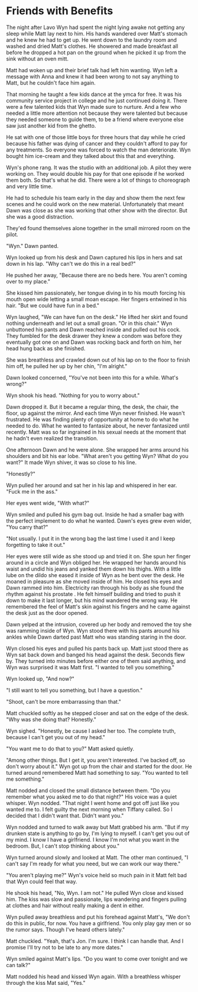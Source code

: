 # Friends with Benefits

The night after Lavo Wyn had spent the night lying awake not getting any sleep while Matt lay next to him.  His hands wandered over Matt's stomach and he knew he had to get up.  He went down to the laundry room and washed and dried Matt's clothes.  He showered and made breakfast all before he dropped a hot pan on the ground when he picked it up from the sink without an oven mitt.  

Matt had woken up and their brief talk had left him wanting.  Wyn left a message with Anna and knew it had been wrong to not say anything to Matt, but he couldn't face him again.  

That morning he taught a few kids dance at the ymca for free.  It was his community service project in college and he just continued doing it.  There were a few talented kids that Wyn made sure to nurture.  And a few who needed a little more attention not because they were talented but because they needed someone to guide them, to be a friend where everyone else saw just another kid from the ghetto.  

He sat with one of those little boys for three hours that day while he cried because his father was dying of cancer and they couldn't afford to pay for any treatments.  So everyone was forced to watch the man deteriorate.  Wyn bought him ice-cream and they talked about this that and everything.

Wyn's phone rang.  It was the studio with an additional job.  A pilot they were working on.  They would double his pay for that one episode if he worked them both.  So that's what he did.  There were a lot of things to choreograph and very little time.

He had to schedule his team early in the day and show them the next few scenes and he could work on the new material.  Unfortunately that meant Dawn was close as she was working that other show with the director.  But she was a good distraction.

They'ed found themselves alone together in the small mirrored room on the pilot.  

"Wyn."  Dawn panted.

Wyn looked up from his desk and Dawn captured his lips in hers and sat down in his lap.  "Why can't we do this in a real bed?"

He pushed her away, "Because there are no beds here.  You aren't coming over to my place."

She kissed him passionately, her tongue diving in to his mouth forcing his mouth open wide letting a small moan escape.  Her fingers entwined in his hair.  "But we could have fun in a bed."

Wyn laughed, "We can have fun on the desk."  He lifted her skirt and found nothing underneath and let out a small groan.  "Or in this chair."  Wyn unbuttoned his pants and Dawn reached inside and pulled out his cock.  They fumbled for the desk drawer they knew a condom was before they eventually got one on and Dawn was rocking back and forth on him, her head hung back as she finished.

She was breathless and crawled down out of his lap on to the floor to finish him off, he pulled her up by her chin, "I'm alright."

Dawn looked concerned, "You've not been into this for a while.  What's wrong?"

Wyn shook his head.  "Nothing for you to worry about."

Dawn dropped it.  But it became a regular thing, the desk, the chair, the floor, up against the mirror.  And each time Wyn never finished.  He wasn't frustrated.  He was finding plenty of opportunity at home to do what he needed to do.  What he wanted to fantasize about, he never fantasized until recently.  Matt was so far ingrained in his sexual needs at the moment that he hadn't even realized the transition.

One afternoon Dawn and he were alone.  She wrapped her arms around his shoulders and bit his ear lobe.  "What aren't you getting Wyn?  What do you want?"  It made Wyn shiver, it was so close to his line.

"Honestly?"

Wyn pulled her around and sat her in his lap and whispered in her ear.  "Fuck me in the ass."

Her eyes went wide, "With what?"

Wyn smiled and pulled his gym bag out. Inside he had a smaller bag with the perfect implement to do what he wanted.  Dawn's eyes grew even wider, "You carry that?"

"Not usually.  I put it in the wrong bag the last time I used it and I keep forgetting to take it out."

Her eyes were still wide as she stood up and tried it on.  She spun her finger around in a circle and Wyn obliged her.  He wrapped her hands around his waist and undid his jeans and yanked them down his thighs.  With a little lube on the dildo she eased it inside of Wyn as he bent over the desk.  He moaned in pleasure as she moved inside of him.  He closed his eyes and Dawn rammed into him.  Electricity ran through his body as she found the rhythm against his prostate .  He felt himself building and tried to push it down to make it last longer, but his mind wandered the wrong way.  He remembered the feel of Matt's skin against his fingers and he came against the desk just as the door opened. 

Dawn yelped at the intrusion, covered up her body and  removed the toy she was ramming inside of Wyn.  Wyn stood there with his pants around his ankles while Dawn darted past Matt who was standing staring in the door.

Wyn closed his eyes and pulled his pants back up.  Matt just stood there as Wyn sat back down and banged his head against the desk.   Seconds flew by.  They turned into minutes before either one of them said anything, and Wyn was surprised it was Matt first.  "I wanted to tell you something."

Wyn looked up, "And now?"

"I still want to tell you something, but I have a question."

"Shoot, can't be more embarrassing than that."

Matt chuckled softly as he stepped closer and sat on the edge of the desk.  "Why was she doing that?  Honestly."

Wyn sighed.  "Honestly, be cause I asked her too.  The complete truth, because I can't get you out of my head."

"You want me to do that to you?"  Matt asked quietly.

"Among other things.  But I get it, you aren't interested.  I've backed off, so don't worry about it."  Wyn got up from the chair and started for the door.  He turned around remembered Matt had something to say.  "You wanted to tell me something."

Matt nodded and closed the small distance between them.  "Do you remember what you asked me to do that night?"  His voice was a quiet whisper. Wyn nodded.  "That night I went home and got off just like you wanted me to.  I felt guilty the next morning when Tiffany called.  So I decided that I didn't want that.  Didn't want you."

Wyn nodded and turned to walk away but Matt grabbed his arm.  "But if my drunken state is anything to go by, I'm lying to myself.  I can't get you out of my mind.  I know I have a girlfriend.  I know I'm not what you want in the bedroom.  But, I can't stop thinking about you."

Wyn turned around slowly and looked at Matt.  The other man continued, "I can't say I'm ready for what you need, but we can work our way there."
 
"You aren't playing me?"  Wyn's voice held so much pain in it Matt felt bad that Wyn could feel that way.

He shook his head, "No, Wyn.  I am not."  He pulled Wyn close and kissed him.  The kiss was slow and passionate, lips wandering and fingers pulling at clothes and hair without really making a dent in either.

Wyn pulled away breathless and put his forehead against Matt's, "We don't do this in public, for now.  You have a girlfriend.  You only play gay men or so the rumor says.  Though I've heard others lately."

Matt chuckled.  "Yeah, that's Jon. I'm sure. I think I can handle that.  And I promise I'll try not to be late to any more dates."

Wyn smiled against Matt's lips.  "Do you want to come over tonight and we can talk?"

Matt nodded his head and kissed Wyn again.  With a breathless whisper through the kiss Mat said, "Yes."